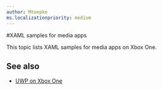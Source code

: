 ```yaml
---
author: Mtoepke
ms.localizationpriority: medium
---
```

#XAML samples for media apps

This topic lists XAML samples for media apps on Xbox One.

## See also
- [UWP on Xbox One](index.md)

